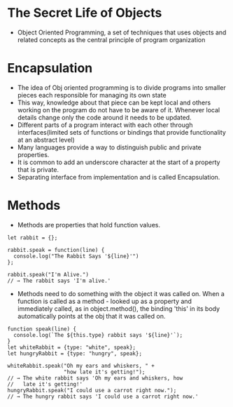 # The Secret Life of Objects
- Object Oriented Programming, a set of techniques that uses objects and related concepts as the central principle of program organization

# Encapsulation
- The idea of Obj oriented programming is to divide programs into smaller pieces each responsible for managing its own state
- This way, knowledge about that piece can be kept local and others working on the program do not have to be aware of it. Whenever local details change only the code around it needs to be updated.
- Different parts of a program interact with each other through interfaces(limited sets of functions or bindings that provide functionality at an abstract level)
- Many languages provide a way to distinguish public and private properties.
- It is common to add an underscore character at the start of a property that is private.
- Separating interface from implementation and is called Encapsulation.

# Methods
- Methods are properties that hold function values.
````
let rabbit = {};

rabbit.speak = function(line) {
  console.log("The Rabbit Says '${line}'")
};

rabbit.speak("I'm Alive.")
// → The rabbit says 'I'm alive.'
````
- Methods need to do something with the object it was called on. When a function is called as a method - looked up as a property and immediately called, as in object.method(), the binding 'this' in its body automatically points at the obj that it was called on.

````
function speak(line) {
  console.log(`The ${this.type} rabbit says '${line}'`);
}
let whiteRabbit = {type: "white", speak};
let hungryRabbit = {type: "hungry", speak};

whiteRabbit.speak("Oh my ears and whiskers, " +
                  "how late it's getting!");
// → The white rabbit says 'Oh my ears and whiskers, how
//   late it's getting!'
hungryRabbit.speak("I could use a carrot right now.");
// → The hungry rabbit says 'I could use a carrot right now.'
````
